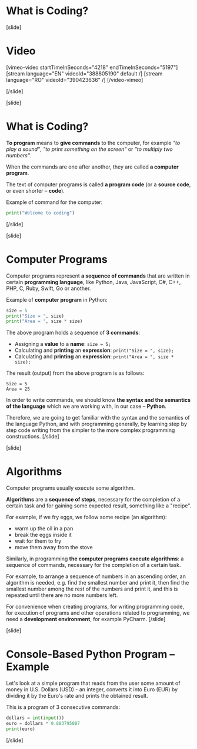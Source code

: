 # What is Coding?

[slide]
# Video

[vimeo-video startTimeInSeconds="4218" endTimeInSeconds="5197"]
[stream language="EN" videoId="388805190" default /]
[stream language="RO" videoId="390423636"  /]
[/video-vimeo]

[/slide]

[slide]
# What is Coding?
**To program** means to **give commands** to the computer, for example *"to play a sound"*, *"to print something on the screen"* or *"to multiply two numbers"*. 

When the commands are one after another, they are called **a computer program**. 

The text of computer programs is called **a program code** (or a **source code**, or even shorter – **code**).

Example of command for the computer:
```python live
print("Welcome to coding")
```
[/slide]

[slide]
# Computer Programs
Computer programs represent **a sequence of commands** that are written in certain **programming language**, like Python, Java, JavaScript, C#, C++, PHP, C, Ruby, Swift, Go or another.

Example of **computer program** in Python:
```python live
size = 5
print("Size = ", size)
print("Area = ", size * size)
```

The above program holds a sequence of **3 commands**:
- Assigning a **value** to a **name**: `size = 5;`
- Calculating and **printing** an **expression**: `print("Size = ", size);`
- Calculating and **printing** an **expression**: `print("Area = ", size * size);`

The result (output) from the above program is as follows:
```
Size = 5
Area = 25
```

In order to write commands, we should know **the syntax and the semantics of the language** which we are working with, in our case – **Python**. 

Therefore, we are going to get familiar with the syntax and the semantics of the language Python, and with programming generally, by learning step by step code writing from the simpler to the more complex programming constructions.
[/slide]

[slide]
# Algorithms
Computer programs usually execute some algorithm. 

**Algorithms** are a **sequence of steps**, necessary for the completion of a certain task and for gaining some expected result, something like a "recipe".

For example, if we fry eggs, we follow some recipe (an algorithm): 
- warm up the oil in a pan
- break the eggs inside it
- wait for them to fry
- move them away from the stove

Similarly, in programming **the computer programs execute algorithms**: a sequence of commands, necessary for the completion of a certain task. 

For example, to arrange a sequence of numbers in an ascending order, an algorithm is needed, e.g. find the smallest number and print it, then find the smallest number among the rest of the numbers and print it, and this is repeated until there are no more numbers left.

For convenience when creating programs, for writing programming code, for execution of programs and other operations related to programming, we need a **development environment**, for example PyCharm.
[/slide]

[slide]
# Console-Based Python Program – Example
Let's look at a simple program that reads from the user some amount of money in U.S. Dollars (USD) - an integer, converts it into Euro (EUR) by dividing it by the Euro's rate and prints the obtained result. 

This is a program of 3 consecutive commands:

```python
dollars = int(input())
euro = dollars * 0.883795087
print(euro)
```
[/slide]

